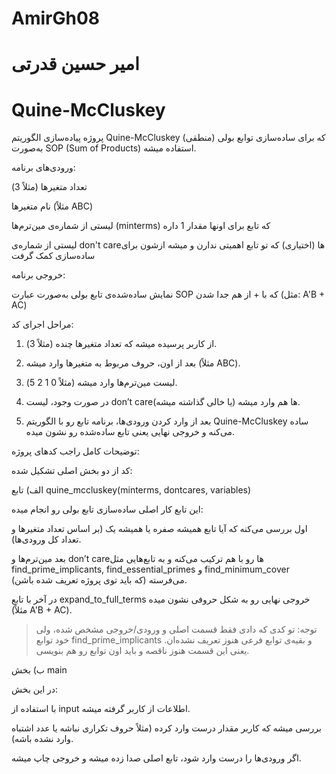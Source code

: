 # AmirGh08

# امیر حسین قدرتی 

# Quine-McCluskey

پروژه پیاده‌سازی الگوریتم Quine-McCluskey که برای ساده‌سازی توابع بولی (منطقی) به‌صورت SOP (Sum of Products) استفاده میشه. 

ورودی‌های برنامه:

تعداد متغیرها (مثلاً 3)

نام متغیرها (مثلاً ABC)

لیستی از شماره‌ی مین‌ترم‌ها (minterms) که تابع برای اونها مقدار 1 داره

لیستی از شماره‌ی don't careها (اختیاری) که تو تابع اهمیتی ندارن و میشه ازشون برای ساده‌سازی کمک گرفت


خروجی برنامه:

نمایش ساده‌شده‌ی تابع بولی به‌صورت عبارت SOP که با + از هم جدا شدن (مثل: A'B + AC)


مراحل اجرای کد:

1. از کاربر پرسیده میشه که تعداد متغیرها چنده (مثلاً 3).


2. بعد از اون، حروف مربوط به متغیرها وارد میشه (مثلاً ABC).


3. لیست مین‌ترم‌ها وارد میشه (مثلاً 0 1 2 5).


4. در صورت وجود، لیست don’t careها هم وارد میشه (یا خالی گذاشته میشه).


5. بعد از وارد کردن ورودی‌ها، برنامه تابع رو با الگوریتم Quine-McCluskey ساده می‌کنه و خروجی نهایی یعنی تابع ساده‌شده رو نشون میده.

 
 توضیحات کامل راجب کدهای پروژه:
 

کد از دو بخش اصلی تشکیل شده:

الف) تابع quine_mccluskey(minterms, dontcares, variables)

این تابع کار اصلی ساده‌سازی تابع بولی رو انجام میده:

اول بررسی می‌کنه که آیا تابع همیشه صفره یا همیشه یک (بر اساس تعداد متغیرها و تعداد کل ورودی‌ها).

بعد مین‌ترم‌ها و don’t careها رو با هم ترکیب می‌کنه و به تابع‌هایی مثل find_prime_implicants, find_essential_primes و find_minimum_cover می‌فرسته (که باید توی پروژه تعریف شده باشن).

در آخر با تابع expand_to_full_terms خروجی نهایی رو به شکل حروفی نشون میده (مثلاً A'B + AC).


> توجه: تو کدی که دادی فقط قسمت اصلی و ورودی/خروجی مشخص شده، ولی خود توابع find_prime_implicants و بقیه‌ی توابع فرعی هنوز تعریف نشده‌ان. یعنی این قسمت هنوز ناقصه و باید اون توابع رو هم بنویسی.



ب) بخش main

در این بخش:

با استفاده از input اطلاعات از کاربر گرفته میشه.

بررسی میشه که کاربر مقدار درست وارد کرده (مثلاً حروف تکراری نباشه یا عدد اشتباه وارد نشده باشه).

اگر ورودی‌ها را درست وارد شود، تابع اصلی صدا زده میشه و خروجی چاپ میشه.

